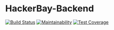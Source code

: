 # HackerBay-Backend
[![Build Status](https://travis-ci.org/Eazybee/HackerBay-Backend.svg?branch=develop)](https://travis-ci.org/Eazybee/HackerBay-Backend-)
[![Maintainability](https://api.codeclimate.com/v1/badges/f7663f05f53944fea11d/maintainability)](https://codeclimate.com/github/Eazybee/HackerBay-Backend-/maintainability)
[![Test Coverage](https://api.codeclimate.com/v1/badges/f7663f05f53944fea11d/test_coverage)](https://codeclimate.com/github/Eazybee/HackerBay-Backend-/test_coverage)

